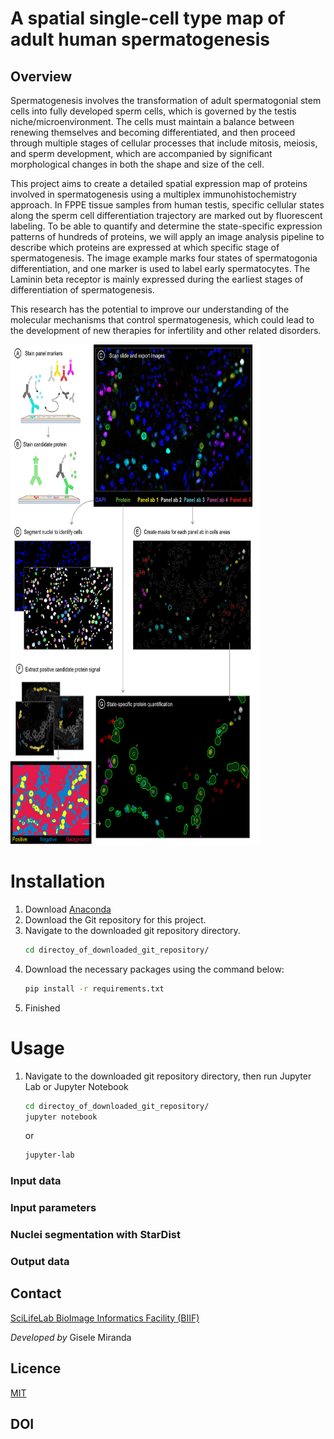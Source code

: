 # A spatial single-cell type map of adult human spermatogenesis

## Overview

Spermatogenesis involves the transformation of adult spermatogonial stem cells into fully developed sperm cells, which is governed by the testis niche/microenvironment. The cells must maintain a balance between renewing themselves and becoming differentiated, and then proceed through multiple stages of cellular processes that include mitosis, meiosis, and sperm development, which are accompanied by significant morphological changes in both the shape and size of the cell.

This project aims to create a detailed spatial expression map of proteins involved in spermatogenesis using a multiplex immunohistochemistry approach. In FPPE tissue samples from human testis, specific cellular states along the sperm cell differentiation trajectory are marked out by fluorescent labeling. To be able to quantify and determine the state-specific expression patterns of hundreds of proteins, we will apply an image analysis pipeline to describe which proteins are expressed at which specific stage of spermatogenesis. The image example marks four states of spermatogonia differentiation, and one marker is used to label early spermatocytes. The Laminin beta receptor is mainly expressed during the earliest stages of differentiation of spermatogenesis.

This research has the potential to improve our understanding of the molecular mechanisms that control spermatogenesis, which could lead to the development of new therapies for infertility and other related disorders.

<a href="url"><img src="overview.jpg" height="800" width="400" ></a>

# Installation

1. Download [Anaconda](https://www.anaconda.com/download)
2. Download the Git repository for this project.
3. Navigate to the downloaded git repository directory.
   ```bash
   cd directoy_of_downloaded_git_repository/
   ```
4. Download the necessary packages using the command below:
   ```bash
   pip install -r requirements.txt
   ``` 
6. Finished

# Usage

1. Navigate to the downloaded git repository directory, then run Jupyter Lab or Jupyter Notebook
   ```bash
   cd directoy_of_downloaded_git_repository/
   jupyter notebook
   ``` 
   or
   ```bash
   jupyter-lab
   ``` 

### Input data


### Input parameters


### Nuclei segmentation with StarDist


### Output data


## Contact

[SciLifeLab BioImage Informatics Facility (BIIF)](https://www.scilifelab.se/units/bioimage-informatics/) 

*Developed by* Gisele Miranda

## Licence

[MIT](LICENSE)

## DOI